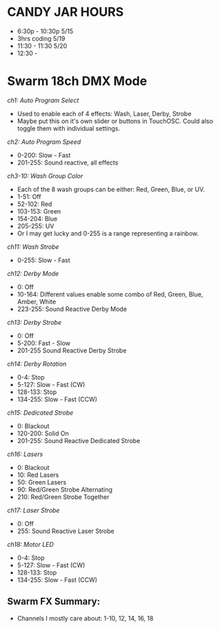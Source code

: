 # CANDY JAR HOURS
  - 6:30p - 10:30p 5/15
  - 3hrs coding 5/19
  - 11:30 - 11:30 5/20
  - 12:30 - 

# Swarm 18ch DMX Mode

*ch1: Auto Program Select*
  - Used to enable each of 4 effects: Wash, Laser, Derby, Strobe
  - Maybe put this on it's own slider or buttons in TouchOSC. Could also toggle them with individual settings.

*ch2: Auto Program Speed*
  - 0-200:    Slow - Fast
  - 201-255:  Sound reactive, all effects

*ch3-10: Wash Group Color*
  - Each of the 8 wash groups can be either: Red, Green, Blue, or UV.
  - 1-51:     Off
  - 52-102:   Red
  - 103-153:  Green
  - 154-204:  Blue
  - 205-255:  UV
  - Or I may get lucky and 0-255 is a range representing a rainbow.

*ch11: Wash Strobe*
  - 0-255: Slow - Fast

*ch12: Derby Mode*
  - 0:        Off
  - 10-164:   Different values enable some combo of Red, Green, Blue, Amber, White
  - 223-255:  Sound Reactive Derby Mode

*ch13: Derby Strobe*
  - 0:      Off
  - 5-200:  Fast - Slow
  - 201-255 Sound Reactive Derby Strobe

*ch14: Derby Rotation*
  - 0-4:      Stop
  - 5-127:    Slow - Fast (CW)
  - 128-133:  Stop
  - 134-255:  Slow - Fast (CCW)

*ch15: Dedicated Strobe*
  - 0:        Blackout
  - 120-200:  Solid On
  - 201-255:  Sound Reactive Dedicated Strobe

*ch16: Lasers*
  - 0:    Blackout
  - 10:   Red Lasers
  - 50:   Green Lasers
  - 90:   Red/Green Strobe Alternating
  - 210:  Red/Green Strobe Together

*ch17: Laser Strobe*
  - 0:    Off
  - 255:  Sound Reactive Laser Strobe

*ch18: Motor LED*
  - 0-4:      Stop
  - 5-127:    Slow - Fast (CW)
  - 128-133:  Stop
  - 134-255:  Slow - Fast (CCW)


## Swarm FX Summary:
  - Channels I mostly care about: 1-10, 12, 14, 16, 18

